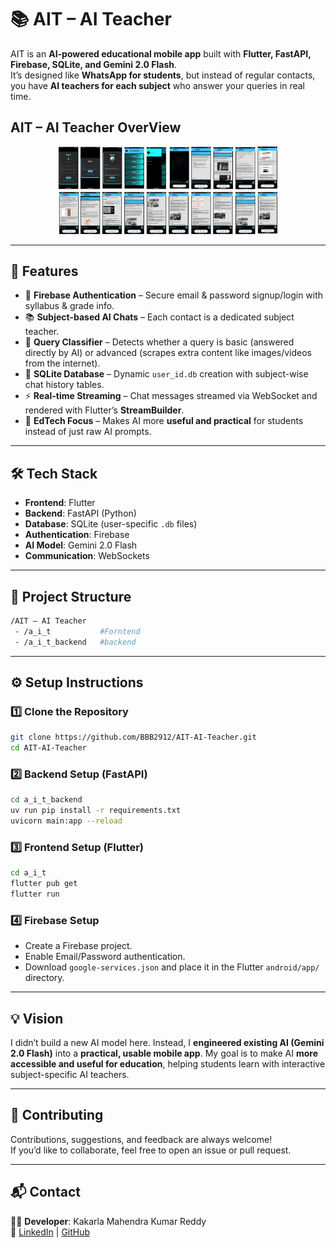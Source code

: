 # 📚 AIT – AI Teacher  

AIT is an **AI-powered educational mobile app** built with **Flutter, FastAPI, Firebase, SQLite, and Gemini 2.0 Flash**.  
It’s designed like **WhatsApp for students**, but instead of regular contacts, you have **AI teachers for each subject** who answer your queries in real time.  

## AIT – AI Teacher OverView
<p align="center">  
  <img src="assets/app_preview.jpg" alt="AIT AI Teacher Screenshot" width="350"/>  
</p>  

---

## 🚀 Features  

- 🔐 **Firebase Authentication** – Secure email & password signup/login with syllabus & grade info.  
- 📚 **Subject-based AI Chats** – Each contact is a dedicated subject teacher.  
- 🧠 **Query Classifier** – Detects whether a query is basic (answered directly by AI) or advanced (scrapes extra content like images/videos from the internet).  
- 💾 **SQLite Database** – Dynamic `user_id.db` creation with subject-wise chat history tables.  
- ⚡ **Real-time Streaming** – Chat messages streamed via WebSocket and rendered with Flutter’s **StreamBuilder**.  
- 🎯 **EdTech Focus** – Makes AI more **useful and practical** for students instead of just raw AI prompts.  

---

## 🛠️ Tech Stack  

- **Frontend**: Flutter  
- **Backend**: FastAPI (Python)  
- **Database**: SQLite (user-specific `.db` files)  
- **Authentication**: Firebase  
- **AI Model**: Gemini 2.0 Flash  
- **Communication**: WebSockets  

---

## 📂 Project Structure  

```bash
/AIT – AI Teacher  
 - /a_i_t           #Forntend
 - /a_i_t_backend   #backend
```

---

## ⚙️ Setup Instructions  

### 1️⃣ Clone the Repository  
```bash
git clone https://github.com/BBB2912/AIT-AI-Teacher.git
cd AIT-AI-Teacher
```

### 2️⃣ Backend Setup (FastAPI)  
```bash
cd a_i_t_backend 
uv run pip install -r requirements.txt
uvicorn main:app --reload
```

### 3️⃣ Frontend Setup (Flutter)  
```bash
cd a_i_t
flutter pub get
flutter run
```

### 4️⃣ Firebase Setup  
- Create a Firebase project.  
- Enable Email/Password authentication.  
- Download `google-services.json` and place it in the Flutter `android/app/` directory.  

---



## 💡 Vision  

I didn’t build a new AI model here. Instead, I **engineered existing AI (Gemini 2.0 Flash)** into a **practical, usable mobile app**. My goal is to make AI **more accessible and useful for education**, helping students learn with interactive subject-specific AI teachers.  

---

## 🙌 Contributing  

Contributions, suggestions, and feedback are always welcome!  
If you’d like to collaborate, feel free to open an issue or pull request.  

---

## 📬 Contact  

👨‍💻 **Developer**: Kakarla Mahendra Kumar Reddy  
🔗 [LinkedIn](https://www.linkedin.com/in/%20mahireddy-kakarla/) | [GitHub](https://github.com/BBB2912)  
